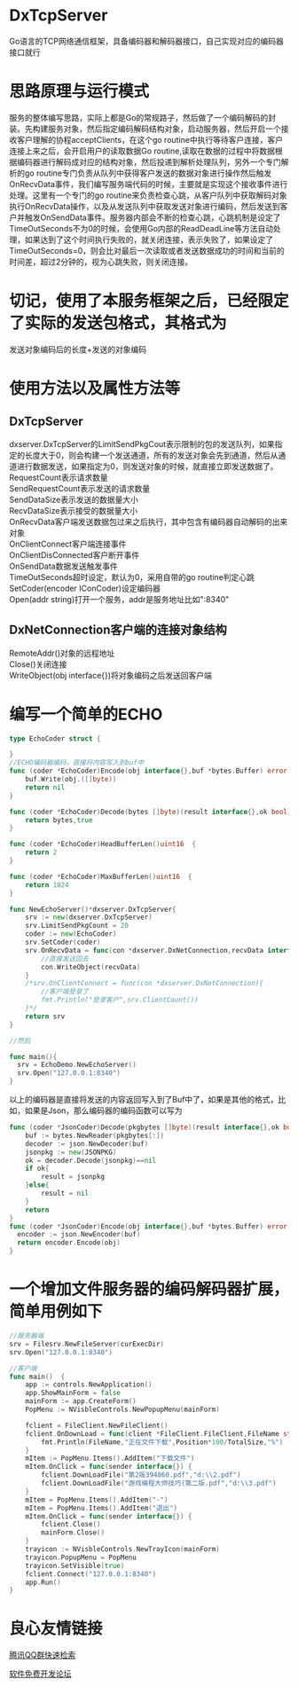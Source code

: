 # DxTcpServer
Go语言的TCP网络通信框架，具备编码器和解码器接口，自己实现对应的编码器接口就行
# 思路原理与运行模式
  服务的整体编写思路，实际上都是Go的常规路子，然后做了一个编码解码的封装。先构建服务对象，然后指定编码解码结构对象，启动服务器，然后开启一个接收客户理解的协程acceptClients，在这个go routine中执行等待客户连接，客户连接上来之后，会开启用户的读取数据Go routine,读取在数据的过程中将数据根据编码器进行解码成对应的结构对象，然后投递到解析处理队列，另外一个专门解析的go routine专门负责从队列中获得客户发送的数据对象进行操作然后触发OnRecvData事件，我们编写服务端代码的时候，主要就是实现这个接收事件进行处理。这里有一个专门的go routine来负责检查心跳，从客户队列中获取解码对象执行OnRecvData操作，以及从发送队列中获取发送对象进行编码，然后发送到客户并触发OnSendData事件。服务器内部会不断的检查心跳，心跳机制是设定了TimeOutSeconds不为0的时候，会使用Go内部的ReadDeadLine等方法自动处理，如果达到了这个时间执行失败的，就关闭连接，表示失败了，如果设定了TimeOutSeconds=0，则会比对最后一次读取或者发送数据成功的时间和当前的时间差，超过2分钟的，视为心跳失败，则关闭连接。				
# 切记，使用了本服务框架之后，已经限定了实际的发送包格式，其格式为 
   发送对象编码后的长度+发送的对象编码
# 使用方法以及属性方法等
## DxTcpServer
  dxserver.DxTcpServer的LimitSendPkgCout表示限制的包的发送队列，如果指定的长度大于0，则会构建一个发送通道，所有的发送对象会先到通道，然后从通道进行数据发送，如果指定为0，则发送对象的时候，就直接立即发送数据了。    
  RequestCount表示请求数量    
  SendRequestCount表示发送的请求数量    
  SendDataSize表示发送的数据量大小    
  RecvDataSize表示接受的数据量大小    
  OnRecvData客户端发送数据包过来之后执行，其中包含有编码器自动解码的出来对象    
  OnClientConnect客户端连接事件   
  OnClientDisConnected客户断开事件   
  OnSendData数据发送触发事件   
  TimeOutSeconds超时设定，默认为0，采用自带的go routine判定心跳   
  SetCoder(encoder IConCoder)设定编码器   
  Open(addr string)打开一个服务，addr是服务地址比如":8340"   
## DxNetConnection客户端的连接对象结构
   RemoteAddr()对象的远程地址    
   Close()关闭连接    
   WriteObject(obj interface{})将对象编码之后发送回客户端    
# 编写一个简单的ECHO
```go
type EchoCoder struct {

}
//ECHO编码器编码，直接将内容写入到buf中
func (coder *EchoCoder)Encode(obj interface{},buf *bytes.Buffer) error  {
	buf.Write(obj.([]byte))
	return nil
}

func (coder *EchoCoder)Decode(bytes []byte)(result interface{},ok bool)  {
	return bytes,true
}

func (coder *EchoCoder)HeadBufferLen()uint16  {
	return 2
}

func (coder *EchoCoder)MaxBufferLen()uint16  {
	return 1024
}

func NewEchoServer()*dxserver.DxTcpServer{
	srv := new(dxserver.DxTcpServer)
	srv.LimitSendPkgCount = 20
	coder := new(EchoCoder)
	srv.SetCoder(coder)
	srv.OnRecvData = func(con *dxserver.DxNetConnection,recvData interface{}) {
		//直接发送回去
		con.WriteObject(recvData)
	}
	/*srv.OnClientConnect = func(con *dxserver.DxNetConnection){
		//客户端登录了
		fmt.Println("登录客户",srv.ClientCount())
	}*/
	return srv
}

//然后

func main(){
  srv = EchoDemo.NewEchoServer()
  srv.Open("127.0.0.1:8340")
}
```
以上的编码器是直接将发送的内容返回写入到了Buf中了，如果是其他的格式，比如，如果是Json，那么编码器的编码函数可以写为
```go
func (coder *JsonCoder)Decode(pkgbytes []byte)(result interface{},ok bool)  {
	buf := bytes.NewReader(pkgbytes[:])
	decoder := json.NewDecoder(buf)
  	jsonpkg := new(JSONPKG)
	ok = decoder.Decode(jsonpkg)==nil
	if ok{
		result = jsonpkg
	}else{
		result = nil
	}
	return
}
func (coder *JsonCoder)Encode(obj interface{},buf *bytes.Buffer) error  {
  encoder := json.NewEncoder(buf)
  return encoder.Encode(obj)
}
```
#  一个增加文件服务器的编码解码器扩展，简单用例如下
```go
//服务器端
srv = Filesrv.NewFileServer(curExecDir)
srv.Open("127.0.0.1:8340")

//客户端
func main()  {
	app := controls.NewApplication()
	app.ShowMainForm = false
	mainForm := app.CreateForm()
	PopMenu := NVisbleControls.NewPopupMenu(mainForm)

	fclient = FileClient.NewFileClient()
	fclient.OnDownLoad = func(client *FileClient.FileClient,FileName string,TotalSize,Position int64){
		fmt.Println(FileName,"正在文件下载",Position*100/TotalSize,"%")
	}
	mItem := PopMenu.Items().AddItem("下载文件")
	mItem.OnClick = func(sender interface{}) {
		fclient.DownLoadFile("第2版394860.pdf","d:\\2.pdf")
		fclient.DownLoadFile("游戏编程大师技巧(第二版.pdf","d:\\3.pdf")
	}
	mItem = PopMenu.Items().AddItem("-")
	mItem = PopMenu.Items().AddItem("退出")
	mItem.OnClick = func(sender interface{}) {
		fclient.Close()
		mainForm.Close()
	}
	trayicon := NVisbleControls.NewTrayIcon(mainForm)
	trayicon.PopupMenu = PopMenu
	trayicon.SetVisible(true)
	fclient.Connect("127.0.0.1:8340")
	app.Run()
}
```


 # 良心友情链接

[腾讯QQ群快速检索](http://u.720life.cn/s/8cf73f7c)

[软件免费开发论坛](http://u.720life.cn/s/bbb01dc0)
